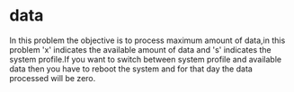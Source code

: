 # data
In this problem the objective is to process maximum amount of data,in this problem 'x' indicates the available amount of data and 's' 
indicates the system profile.If you want to switch between system profile and available data then you have to reboot the system and for that
day the data processed will be zero.

